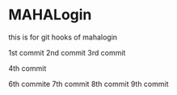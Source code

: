 # MAHALogin
this is for git hooks  of mahalogin

1st commit 
2nd commit
3rd commit

4th commit

6th commite
7th commit
8th commit
9th commit
